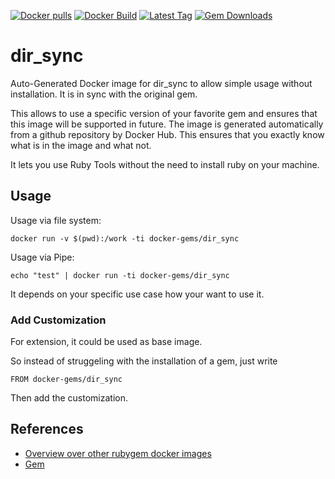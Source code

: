 [![Docker pulls](https://img.shields.io/docker/pulls/rubygem/dir_sync.svg)](https://hub.docker.com/r/rubygem/dir_sync/)
[![Docker Build](https://img.shields.io/docker/automated/rubygem/dir_sync.svg)](https://hub.docker.com/r/rubygem/dir_sync/)
[![Latest Tag](https://img.shields.io/github/tag/docker-rubygem/dir_sync.svg)](https://hub.docker.com/r/rubygem/dir_sync/)
[![Gem Downloads](https://img.shields.io/gem/dt/dir_sync.svg)](https://rubygems.org/gems/dir_sync/)
# dir_sync

Auto-Generated Docker image for dir_sync to allow simple usage without installation.
It is in sync with the original gem.

This allows to use a specific version of your favorite gem and ensures that this image will be supported in future.
The image is generated automatically from a github repository by Docker Hub.
This ensures that you exactly know what is in the image and what not.

It lets you use Ruby Tools without the need to install ruby on your machine.

## Usage

Usage via file system:

`docker run -v $(pwd):/work -ti docker-gems/dir_sync`

Usage via Pipe:

`echo "test" | docker run -ti docker-gems/dir_sync`

It depends on your specific use case how your want to use it.

### Add Customization

For extension, it could be used as base image.

So instead of struggeling with the installation of a gem, just write

`FROM docker-gems/dir_sync`

Then add the customization.

## References

 - [Overview over other rubygem docker images](https://github.com/thinkbot/docker-rubygem)
 - [Gem](https://rubygems.org/gems/dir_sync/)
